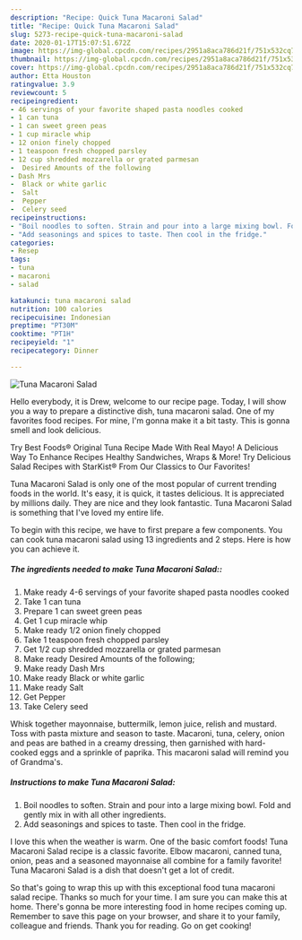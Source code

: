 ```yaml
---
description: "Recipe: Quick Tuna Macaroni Salad"
title: "Recipe: Quick Tuna Macaroni Salad"
slug: 5273-recipe-quick-tuna-macaroni-salad
date: 2020-01-17T15:07:51.672Z
image: https://img-global.cpcdn.com/recipes/2951a8aca786d21f/751x532cq70/tuna-macaroni-salad-recipe-main-photo.jpg
thumbnail: https://img-global.cpcdn.com/recipes/2951a8aca786d21f/751x532cq70/tuna-macaroni-salad-recipe-main-photo.jpg
cover: https://img-global.cpcdn.com/recipes/2951a8aca786d21f/751x532cq70/tuna-macaroni-salad-recipe-main-photo.jpg
author: Etta Houston
ratingvalue: 3.9
reviewcount: 5
recipeingredient:
- 46 servings of your favorite shaped pasta noodles cooked
- 1 can tuna
- 1 can sweet green peas
- 1 cup miracle whip
- 12 onion finely chopped
- 1 teaspoon fresh chopped parsley
- 12 cup shredded mozzarella or grated parmesan
-  Desired Amounts of the following
- Dash Mrs
-  Black or white garlic
-  Salt
-  Pepper
-  Celery seed
recipeinstructions:
- "Boil noodles to soften. Strain and pour into a large mixing bowl. Fold and gently mix in with all other ingredients."
- "Add seasonings and spices to taste. Then cool in the fridge."
categories:
- Resep
tags:
- tuna
- macaroni
- salad

katakunci: tuna macaroni salad
nutrition: 100 calories
recipecuisine: Indonesian
preptime: "PT30M"
cooktime: "PT1H"
recipeyield: "1"
recipecategory: Dinner

---
```



![Tuna Macaroni Salad](https://img-global.cpcdn.com/recipes/2951a8aca786d21f/751x532cq70/tuna-macaroni-salad-recipe-main-photo.jpg)

Hello everybody, it is Drew, welcome to our recipe page. Today, I will show you a way to prepare a distinctive dish, tuna macaroni salad. One of my favorites food recipes. For mine, I'm gonna make it a bit tasty. This is gonna smell and look delicious.

Try Best Foods® Original Tuna Recipe Made With Real Mayo! A Delicious Way To Enhance Recipes Healthy Sandwiches, Wraps &amp; More! Try Delicious Salad Recipes with StarKist® From Our Classics to Our Favorites!

Tuna Macaroni Salad is only one of the most popular of current trending foods in the world. It's easy, it is quick, it tastes delicious. It is appreciated by millions daily. They are nice and they look fantastic. Tuna Macaroni Salad is something that I've loved my entire life.


To begin with this recipe, we have to first prepare a few components. You can cook tuna macaroni salad using 13 ingredients and 2 steps. Here is how you can achieve it.

##### The ingredients needed to make Tuna Macaroni Salad::

1. Make ready 4-6 servings of your favorite shaped pasta noodles cooked
1. Take 1 can tuna
1. Prepare 1 can sweet green peas
1. Get 1 cup miracle whip
1. Make ready 1/2 onion finely chopped
1. Take 1 teaspoon fresh chopped parsley
1. Get 1/2 cup shredded mozzarella or grated parmesan
1. Make ready  Desired Amounts of the following;
1. Make ready Dash Mrs
1. Make ready  Black or white garlic
1. Make ready  Salt
1. Get  Pepper
1. Take  Celery seed


Whisk together mayonnaise, buttermilk, lemon juice, relish and mustard. Toss with pasta mixture and season to taste. Macaroni, tuna, celery, onion and peas are bathed in a creamy dressing, then garnished with hard-cooked eggs and a sprinkle of paprika. This macaroni salad will remind you of Grandma&#39;s. 

##### Instructions to make Tuna Macaroni Salad:

1. Boil noodles to soften. Strain and pour into a large mixing bowl. Fold and gently mix in with all other ingredients.
1. Add seasonings and spices to taste. Then cool in the fridge.


I love this when the weather is warm. One of the basic comfort foods! Tuna Macaroni Salad recipe is a classic favorite. Elbow macaroni, canned tuna, onion, peas and a seasoned mayonnaise all combine for a family favorite! Tuna Macaroni Salad is a dish that doesn&#39;t get a lot of credit. 

So that's going to wrap this up with this exceptional food tuna macaroni salad recipe. Thanks so much for your time. I am sure you can make this at home. There's gonna be more interesting food in home recipes coming up. Remember to save this page on your browser, and share it to your family, colleague and friends. Thank you for reading. Go on get cooking!
